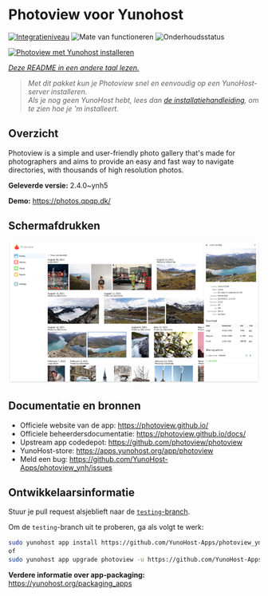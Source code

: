 <!--
NB: Deze README is automatisch gegenereerd door <https://github.com/YunoHost/apps/tree/master/tools/readme_generator>
Hij mag NIET handmatig aangepast worden.
-->

# Photoview voor Yunohost

[![Integratieniveau](https://dash.yunohost.org/integration/photoview.svg)](https://ci-apps.yunohost.org/ci/apps/photoview/) ![Mate van functioneren](https://ci-apps.yunohost.org/ci/badges/photoview.status.svg) ![Onderhoudsstatus](https://ci-apps.yunohost.org/ci/badges/photoview.maintain.svg)

[![Photoview met Yunohost installeren](https://install-app.yunohost.org/install-with-yunohost.svg)](https://install-app.yunohost.org/?app=photoview)

*[Deze README in een andere taal lezen.](./ALL_README.md)*

> *Met dit pakket kun je Photoview snel en eenvoudig op een YunoHost-server installeren.*  
> *Als je nog geen YunoHost hebt, lees dan [de installatiehandleiding](https://yunohost.org/install), om te zien hoe je 'm installeert.*

## Overzicht

Photoview is a simple and user-friendly photo gallery that's made for photographers and aims to provide an easy and fast way to navigate directories, with thousands of high resolution photos.


**Geleverde versie:** 2.4.0~ynh5

**Demo:** <https://photos.qpqp.dk/>

## Schermafdrukken

![Schermafdrukken van Photoview](./doc/screenshots/screenshot.png)

## Documentatie en bronnen

- Officiele website van de app: <https://photoview.github.io/>
- Officiele beheerdersdocumentatie: <https://photoview.github.io/docs/>
- Upstream app codedepot: <https://github.com/photoview/photoview>
- YunoHost-store: <https://apps.yunohost.org/app/photoview>
- Meld een bug: <https://github.com/YunoHost-Apps/photoview_ynh/issues>

## Ontwikkelaarsinformatie

Stuur je pull request alsjeblieft naar de [`testing`-branch](https://github.com/YunoHost-Apps/photoview_ynh/tree/testing).

Om de `testing`-branch uit te proberen, ga als volgt te werk:

```bash
sudo yunohost app install https://github.com/YunoHost-Apps/photoview_ynh/tree/testing --debug
of
sudo yunohost app upgrade photoview -u https://github.com/YunoHost-Apps/photoview_ynh/tree/testing --debug
```

**Verdere informatie over app-packaging:** <https://yunohost.org/packaging_apps>
